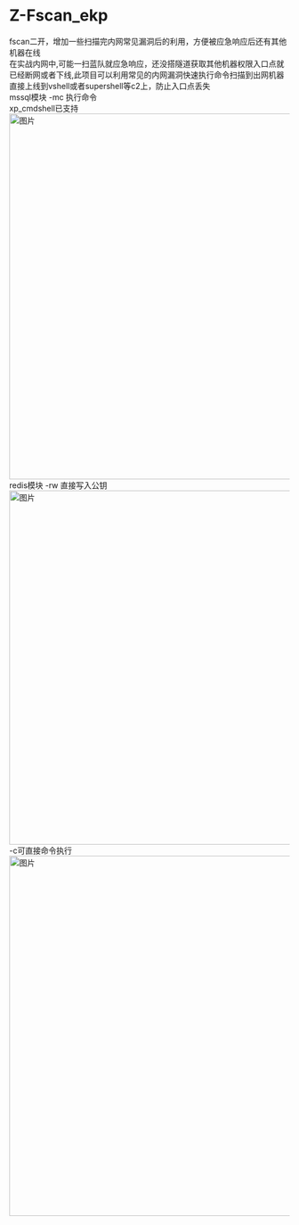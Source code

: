 # Z-Fscan_ekp
fscan二开，增加一些扫描完内网常见漏洞后的利用，方便被应急响应后还有其他机器在线  
在实战内网中,可能一扫蓝队就应急响应，还没搭隧道获取其他机器权限入口点就已经断网或者下线,此项目可以利用常见的内网漏洞快速执行命令扫描到出网机器直接上线到vshell或者supershell等c2上，防止入口点丢失  
mssql模块 -mc 执行命令   
xp_cmdshell已支持  
<img width="656" alt="图片" src="https://github.com/kong030813/Z-Fscan_ekp/assets/97926809/15f6fb38-e2a6-4321-a3c7-962c123577cf">
redis模块 -rw 直接写入公钥  
<img width="635" alt="图片" src="https://github.com/kong030813/Z-Fscan_ekp/assets/97926809/408d11cf-3683-4be7-bbaa-0d366220d395">
-c可直接命令执行
<img width="646" alt="图片" src="https://github.com/kong030813/Z-Fscan_ekp/assets/97926809/31193f9a-2b87-48c9-8de6-002a9f2d939c">

